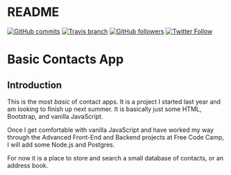 # README


[![GitHub commits](https://img.shields.io/github/commits-since/twhite96/address-book-demo/0.0.1.svg?maxAge=2592000)](https://github.com/twhite96/address-book-demo) [![Travis branch](https://img.shields.io/travis/twhite96/address-book-demo/master.svg?maxAge=2592000)](https://travis-ci.org/twhite96/address-book-demo) [![GitHub followers](https://img.shields.io/github/followers/twhite96.svg?style=social&label=Follow&maxAge=2592000)](https://github.com/twhite96) [![Twitter Follow](https://img.shields.io/twitter/follow/TiffanyW_412.svg?style=social&label=Follow&maxAge=2592000)](https://twitter.com/TiffanyW_412)

# Basic Contacts App

## Introduction

This is the most *basic* of contact apps. It is a project I started last year and am looking to finish up next summer. It is basically just some HTML, Bootstrap, and vanilla JavaScript.

Once I get comfortable with vanilla JavaScript and have worked my way through the Advanced Front-End and Backend projects at Free Code Camp, I will add some Node.js and Postgres.

For now it is a place to store and search a small database of contacts, or an address book.
